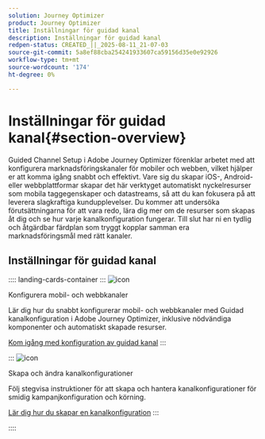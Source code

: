 ```yaml
---
solution: Journey Optimizer
product: Journey Optimizer
title: Inställningar för guidad kanal
description: Inställningar för guidad kanal
redpen-status: CREATED_||_2025-08-11_21-07-03
source-git-commit: 5a8ef88cba254241933607ca59156d35e0e92926
workflow-type: tm+mt
source-wordcount: '174'
ht-degree: 0%

---
```



# Inställningar för guidad kanal{#section-overview}

Guided Channel Setup i Adobe Journey Optimizer förenklar arbetet med att konfigurera marknadsföringskanaler för mobiler och webben, vilket hjälper er att komma igång snabbt och effektivt. Vare sig du skapar iOS-, Android- eller webbplattformar skapar det här verktyget automatiskt nyckelresurser som mobila taggegenskaper och datastreams, så att du kan fokusera på att leverera slagkraftiga kundupplevelser. Du kommer att undersöka förutsättningarna för att vara redo, lära dig mer om de resurser som skapas åt dig och se hur varje kanalkonfiguration fungerar. Till slut har ni en tydlig och åtgärdbar färdplan som tryggt kopplar samman era marknadsföringsmål med rätt kanaler.

## Inställningar för guidad kanal

:::: landing-cards-container
:::
![icon](https://cdn.experienceleague.adobe.com/icons/gear.svg?lang=sv-SE)

Konfigurera mobil- och webbkanaler

Lär dig hur du snabbt konfigurerar mobil- och webbkanaler med Guidad kanalkonfiguration i Adobe Journey Optimizer, inklusive nödvändiga komponenter och automatiskt skapade resurser.

[Kom igång med konfiguration av guidad kanal](../using/configuration/set-mobile-config.md)
:::

:::
![icon](https://cdn.experienceleague.adobe.com/icons/list-check.svg?lang=sv-SE)

Skapa och ändra kanalkonfigurationer

Följ stegvisa instruktioner för att skapa och hantera kanalkonfigurationer för smidig kampanjkonfiguration och körning.

[Lär dig hur du skapar en kanalkonfiguration](../using/configuration/create-channel-set-up.md)
:::

::::
